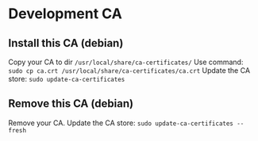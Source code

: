 # Development CA

## Install this CA (debian)

Copy your CA to dir `/usr/local/share/ca-certificates/`
Use command: `sudo cp ca.crt /usr/local/share/ca-certificates/ca.crt`
Update the CA store: `sudo update-ca-certificates`

## Remove this CA (debian)

Remove your CA.
Update the CA store: `sudo update-ca-certificates --fresh`
